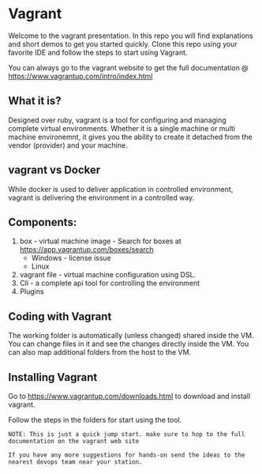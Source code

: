 # Vagrant #

Welcome to the vagrant presentation. In this repo you will find explanations and short demos to get you started quickly.
Clone this repo using your favorite IDE and follow the steps to start using Vagrant. 

You can always go to the vagrant website to get the full documentation @ https://www.vagrantup.com/intro/index.html

## What it is?
Designed over ruby, vagrant is a tool for configuring and managing complete virtual environments. Whether it is a single machine or multi machine environemnt,
it gives you the ability to create it detached from the vendor (provider) and your machine.

## vagrant vs Docker
While docker is used to deliver application in controlled environment, vagrant is delivering the environment in a controlled way.

## Components:
1. box - virtual machine image - Search for boxes at https://app.vagrantup.com/boxes/search
    * Windows - license issue
    * Linux
2. vagrant file - virtual machine configuration using DSL.
3. Cli - a complete api tool for controlling the environment
4. Plugins

## Coding with Vagrant ##
The working folder is automatically (unless changed) shared inside the VM. You can change files in it and see the changes directly inside the VM.
You can also map additional folders from the host to the VM.

## Installing Vagrant ##
Go to https://www.vagrantup.com/downloads.html to download and install vagrant.

Follow the steps in the folders for start using the tool.

```NOTE: This is just a quick jump start. make sure to hop to the full documentation on the vagrant web site```

``If you have any more suggestions for hands-on send the ideas to the nearest devops team near your station.``